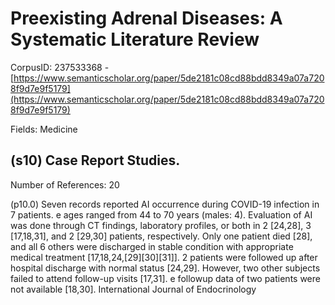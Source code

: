 # Preexisting Adrenal Diseases: A Systematic Literature Review

CorpusID: 237533368 - [https://www.semanticscholar.org/paper/5de2181c08cd88bdd8349a07a7208f9d7e9f5179](https://www.semanticscholar.org/paper/5de2181c08cd88bdd8349a07a7208f9d7e9f5179)

Fields: Medicine

## (s10) Case Report Studies.
Number of References: 20

(p10.0) Seven records reported AI occurrence during COVID-19 infection in 7 patients. e ages ranged from 44 to 70 years (males: 4). Evaluation of AI was done through CT findings, laboratory profiles, or both in 2 [24,28], 3 [17,18,31], and 2 [29,30] patients, respectively. Only one patient died [28], and all 6 others were discharged in stable condition with appropriate medical treatment [17,18,24,[29][30][31]]. 2 patients were followed up after hospital discharge with normal status [24,29]. However, two other subjects failed to attend follow-up visits [17,31]. e followup data of two patients were not available [18,30]. International Journal of Endocrinology 
